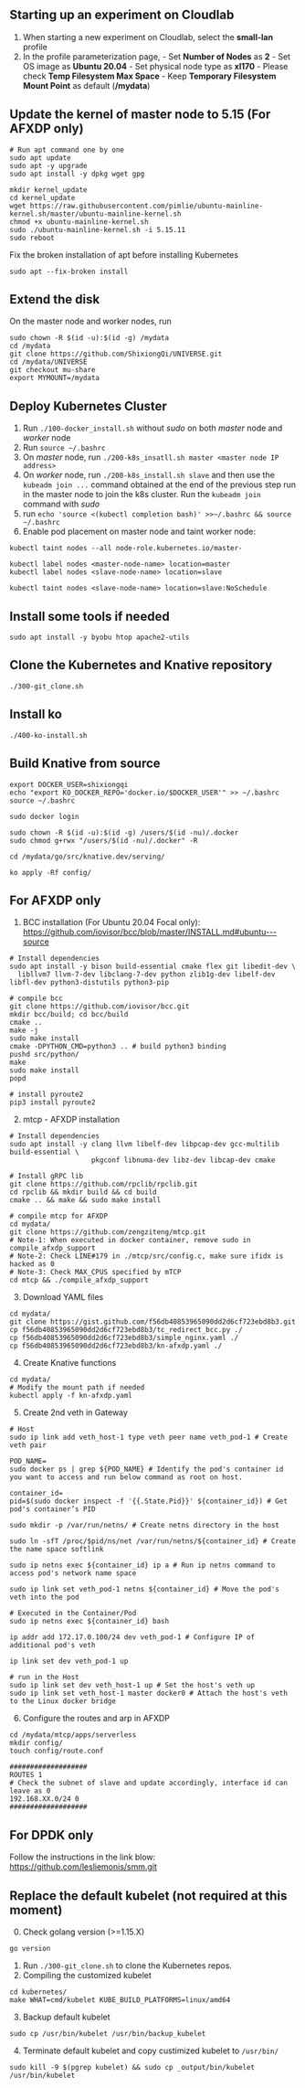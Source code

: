 ## Starting up an experiment on Cloudlab
1. When starting a new experiment on Cloudlab, select the **small-lan** profile
2. In the profile parameterization page, 
        - Set **Number of Nodes** as **2**
        - Set OS image as **Ubuntu 20.04**
        - Set physical node type as **xl170**
        - Please check **Temp Filesystem Max Space**
        - Keep **Temporary Filesystem Mount Point** as default (**/mydata**)
<!-- 3. We use `node-0` as master node. `node-1` to `node-10` are used as worker node. -->

## Update the kernel of master node to 5.15 (For AFXDP only)
```
# Run apt command one by one
sudo apt update
sudo apt -y upgrade
sudo apt install -y dpkg wget gpg

mkdir kernel_update
cd kernel_update
wget https://raw.githubusercontent.com/pimlie/ubuntu-mainline-kernel.sh/master/ubuntu-mainline-kernel.sh
chmod +x ubuntu-mainline-kernel.sh
sudo ./ubuntu-mainline-kernel.sh -i 5.15.11
sudo reboot
```
Fix the broken installation of apt before installing Kubernetes
```
sudo apt --fix-broken install
```

## Extend the disk
On the master node and worker nodes, run
```
sudo chown -R $(id -u):$(id -g) /mydata
cd /mydata
git clone https://github.com/ShixiongQi/UNIVERSE.git
cd /mydata/UNIVERSE
git checkout mu-share
export MYMOUNT=/mydata
```

## Deploy Kubernetes Cluster
1. Run `./100-docker_install.sh` without *sudo* on both *master* node and *worker* node
2. Run `source ~/.bashrc`
3. On *master* node, run `./200-k8s_insatll.sh master <master node IP address>`
4. On *worker* node, run `./200-k8s_install.sh slave` and then use the `kubeadm join ...` command obtained at the end of the previous step run in the master node to join the k8s cluster. Run the `kubeadm join` command with *sudo*
5. run `echo 'source <(kubectl completion bash)' >>~/.bashrc && source ~/.bashrc`
6. Enable pod placement on master node and taint worker node:
```
kubectl taint nodes --all node-role.kubernetes.io/master-

kubectl label nodes <master-node-name> location=master
kubectl label nodes <slave-node-name> location=slave

kubectl taint nodes <slave-node-name> location=slave:NoSchedule
```

## Install some tools if needed 
```
sudo apt install -y byobu htop apache2-utils
```

<!-- 
```
# For single node deployment
kubectl taint nodes --all node-role.kubernetes.io/master-

# install byobu, htop, ab, perf
sudo apt install -y byobu htop apache2-utils
sudo apt-get install -y linux-tools-common linux-tools-generic linux-tools-`uname -r`

echo 'source <(kubectl completion bash)' >>~/.bashrc
``` -->

## Clone the Kubernetes and Knative repository
```
./300-git_clone.sh
```

## Install ko
```
./400-ko-install.sh
```

## Build Knative from source
```
export DOCKER_USER=shixiongqi
echo "export KO_DOCKER_REPO='docker.io/$DOCKER_USER'" >> ~/.bashrc
source ~/.bashrc

sudo docker login

sudo chown -R $(id -u):$(id -g) /users/$(id -nu)/.docker
sudo chmod g+rwx "/users/$(id -nu)/.docker" -R

cd /mydata/go/src/knative.dev/serving/

ko apply -Rf config/
```

## For AFXDP only
1. BCC installation (For Ubuntu 20.04 Focal only): https://github.com/iovisor/bcc/blob/master/INSTALL.md#ubuntu---source
```
# Install dependencies
sudo apt install -y bison build-essential cmake flex git libedit-dev \
  libllvm7 llvm-7-dev libclang-7-dev python zlib1g-dev libelf-dev libfl-dev python3-distutils python3-pip

# compile bcc
git clone https://github.com/iovisor/bcc.git
mkdir bcc/build; cd bcc/build
cmake ..
make -j
sudo make install
cmake -DPYTHON_CMD=python3 .. # build python3 binding
pushd src/python/
make
sudo make install
popd

# install pyroute2
pip3 install pyroute2
```

2. mtcp - AFXDP installation
```
# Install dependencies
sudo apt install -y clang llvm libelf-dev libpcap-dev gcc-multilib build-essential \
                    pkgconf libnuma-dev libz-dev libcap-dev cmake

# Install gRPC lib
git clone https://github.com/rpclib/rpclib.git
cd rpclib && mkdir build && cd build
cmake .. && make && sudo make install

# compile mtcp for AFXDP
cd mydata/
git clone https://github.com/zengziteng/mtcp.git
# Note-1: When executed in docker container, remove sudo in compile_afxdp_support
# Note-2: Check LINE#179 in ./mtcp/src/config.c, make sure ifidx is hacked as 0
# Note-3: Check MAX_CPUS specified by mTCP
cd mtcp && ./compile_afxdp_support
```

3. Download YAML files
```
cd mydata/
git clone https://gist.github.com/f56db40853965090dd2d6cf723ebd8b3.git 
cp f56db40853965090dd2d6cf723ebd8b3/tc_redirect_bcc.py ./
cp f56db40853965090dd2d6cf723ebd8b3/simple_nginx.yaml ./
cp f56db40853965090dd2d6cf723ebd8b3/kn-afxdp.yaml ./
```

4. Create Knative functions
```
cd mydata/
# Modify the mount path if needed
kubectl apply -f kn-afxdp.yaml
```

5. Create 2nd veth in Gateway
```
# Host 
sudo ip link add veth_host-1 type veth peer name veth_pod-1 # Create veth pair

POD_NAME=
sudo docker ps | grep ${POD_NAME} # Identify the pod's container id you want to access and run below command as root on host.

container_id=
pid=$(sudo docker inspect -f '{{.State.Pid}}' ${container_id}) # Get pod's container’s PID

sudo mkdir -p /var/run/netns/ # Create netns directory in the host

sudo ln -sfT /proc/$pid/ns/net /var/run/netns/${container_id} # Create the name space softlink

sudo ip netns exec ${container_id} ip a # Run ip netns command to access pod's network name space

sudo ip link set veth_pod-1 netns ${container_id} # Move the pod's veth into the pod

# Executed in the Container/Pod
sudo ip netns exec ${container_id} bash

ip addr add 172.17.0.100/24 dev veth_pod-1 # Configure IP of additional pod's veth

ip link set dev veth_pod-1 up

# run in the Host
sudo ip link set dev veth_host-1 up # Set the host's veth up
sudo ip link set veth_host-1 master docker0 # Attach the host's veth to the Linux docker bridge
```

6. Configure the routes and arp in AFXDP
```
cd /mydata/mtcp/apps/serverless
mkdir config/
touch config/route.conf

###################
ROUTES 1
# Check the subnet of slave and update accordingly, interface id can leave as 0
192.168.XX.0/24 0
###################
```

## For DPDK only
Follow the instructions in the link blow:
https://github.com/lesliemonis/smm.git

## Replace the default kubelet (not required at this moment)
0. Check golang version (>=1.15.X)
```
go version
```
1. Run `./300-git_clone.sh` to clone the Kubernetes repos.
2. Compiling the customized kubelet
```
cd kubernetes/
make WHAT=cmd/kubelet KUBE_BUILD_PLATFORMS=linux/amd64
```
3. Backup default kubelet
```
sudo cp /usr/bin/kubelet /usr/bin/backup_kubelet 
```
4. Terminate default kubelet and copy custimized kubelet to `/usr/bin/`
```
sudo kill -9 $(pgrep kubelet) && sudo cp _output/bin/kubelet /usr/bin/kubelet
```
